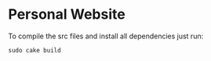 # Personal Website

To compile the src files and install all dependencies just run:
```
sudo cake build
```
